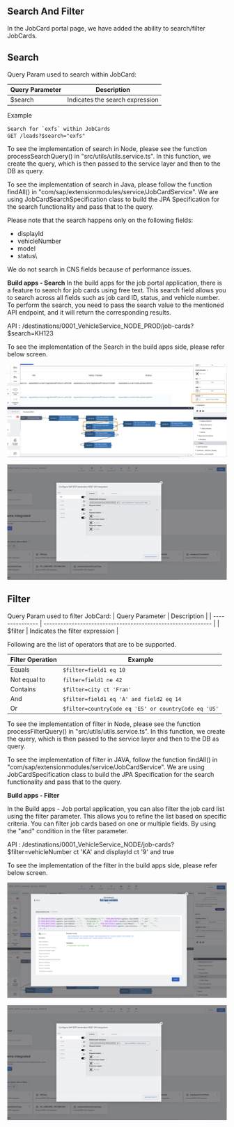 ## Search And Filter
In the JobCard portal page, we have added the ability to search/filter JobCards.

## Search 
Query Param used to search within JobCard:

| Query Parameter | Description                                       |
| --------------- | ------------------------------------------------- |
| $search         | Indicates the search expression |

Example

```
Search for `exfs` within JobCards
GET /leads?$search="exfs"
```

To see the implementation of search in Node, please see the function processSearchQuery() in "src/utils/utils.service.ts". In this function, we create the query, which is then passed to the service layer and then to the DB as query.

To see the implementation of search in Java, please follow the function findAll() in "com/sap/extensionmodules/service/JobCardService". We are using JobCardSearchSpecification class to build the JPA Specification for the search functionality and pass that to the query.

Please note that the search happens only on the following fields:
- displayId
- vehicleNumber
- model
- status\

We do not search in CNS fields because of performance issues.

**Build apps - Search**
In the build apps for the job portal application, there is a feature to search for job cards using free text. This search field allows you to search across all fields such as job card ID, status, and vehicle number. To perform the search, you need to pass the search value to the mentioned API endpoint, and it will return the corresponding results.

API : /destinations/0001_VehicleService_NODE_PROD/job-cards?$search=KH123


 To see the implementation of the Search in the build apps side, please refer below screen.

![Search ](../Images/SBA15-SearchData.png "Search")

![Search ](../Images/SBA16-Search.png "Search")



## Filter


Query Param used to filter JobCard:
| Query Parameter | Description                                                  |
| --------------- | ------------------------------------------------------------ |
| $filter         | Indicates the filter expression |   

Following are the list of operators that are to be supported.

| Filter Operation | Example |
|----|----|
| Equals | `$filter=field1 eq 10` |
| Not equal to | `filter=field1 ne 42` |
| Contains | `$filter=city ct 'Fran'` |
| And | `$filter=field1 eq 'A' and field2 eq 14` |
| Or | `$filter=countryCode eq 'ES' or countryCode eq 'US'` |

To see the implementation of filter in Node, please see the function processFilterQuery() in "src/utils/utils.service.ts". In this function, we create the query, which is then passed to the service layer and then to the DB as query.

To see the implementation of filter in JAVA, follow the function findAll() in "com/sap/extensionmodules/service/JobCardService". We are using JobCardSpecification class to build the JPA Specification for the search functionality and pass that to the query. 

**Build apps - Filter**
 
In the Build apps - Job portal application, you can also filter the job card list using the filter parameter. This allows you to refine the list based on specific criteria. You can filter job cards based on one or multiple fields. By using the "and" condition in the filter parameter.

API : /destinations/0001_VehicleService_NODE/job-cards?$filter=vehicleNumber ct 'KA' and displayId ct '9' and true


 To see the implementation of the filter in the build apps side, please refer below screen.

 ![Search ](../Images/SBA13-Filter.png "Search")

![Search ](../Images/SBA14-Filter.png "Search")


